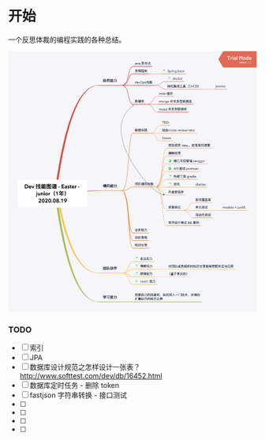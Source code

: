 # 开始
一个反思体裁的编程实践的各种总结。  

![Dev 技能图谱2020.08.19.png](assets/markdown-img-paste-2019122915552654.png)





### TODO

- [ ] 索引
- [ ] JPA
- [ ] 数据库设计规范之怎样设计一张表？http://www.softtest.com/dev/db/16452.html
- [ ] 数据库定时任务 - 删除 token
- [ ] fastjson 字符串转换 - 接口测试
- [ ]
- [ ]
- [ ]
- [ ]
